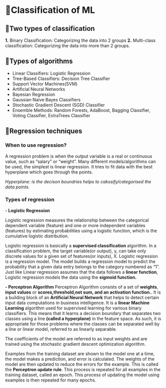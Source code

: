 # 🧵Classification of ML
## 🔮Two types of classification
**1.** Binary Classification: Categorizing the data into 2 groups
**2.** Multi-class classification: Categorizing the data into more than 2 groups.

## 🔮Types of algorithms
- Linear Classifiers: Logistic Regression
- Tree-Based Classifiers: Decision Tree Classifier
- Support Vector Machines(SVM)
- Artificial Neural Networks
- Bayesian Regression
- Gaussian Naive Bayes Classifiers
- Stochastic Gradient Descent (SGD) Classifier
- Ensemble Methods: Random Forests, AdaBoost, Bagging Classifier, Voting Classifier, ExtraTrees Classifier

## 🔮Regression techniques
### When to use regression?
A regression problem is when the output variable is a real or continuous value, such as “salary” or “weight”. Many different models/algorithms can be used, the simplest is linear regression.
It tries to fit data with the best hyperplane which goes through the points.

*Hyperplane: is the decison boundries helps to cakssify/categorised the data points.*

### Types of regression
**- Logistic Regression**

Logistic regression measures the relationship between the categorical dependent variable (feature) and one or more independent variables (features) by estimating probabilities using a logistic function, which is the cumulative logistic distribution. 

Logistic regression is basically a **supervised classification** algorithm. In a classification problem, the target variable(or output), y, can take only discrete values for a given set of features(or inputs), X. Logistic regression is a regression model. The model builds a regression model to predict the probability that a given data entry belongs to the category numbered as “1”. Just like Linear regression assumes that the data follows a **linear function**, Logistic regression models the data using the **sigmoid function.**

**- Perceptron Algorithm**
Perceptron Algorithm consists of a set of **weights**, **input values** or **scores,threshold,net sum, and an activation function.**.
It is a building block of an **Artificial Neural Network** that helps to detect certain input data computations in business intelligence.
It is a **linear Machine Learning** algorithm used for supervised learning for various binary classifiers.
This means that it learns a decision boundary that separates two classes using a line **(called a hyperplane)** in the feature space. As such, it is appropriate for those problems where the classes can be separated well by a line or linear model, referred to as linearly separable.

The coefficients of the model are referred to as input weights and are trained using the stochastic gradient descent optimization algorithm.

Examples from the training dataset are shown to the model one at a time, the model makes a prediction, and error is calculated. The weights of the model are then updated to reduce the errors for the example. This is called the **Perceptron update rule**. This process is repeated for all examples in the training dataset, called an epoch. This process of updating the model using examples is then repeated for many epochs.

